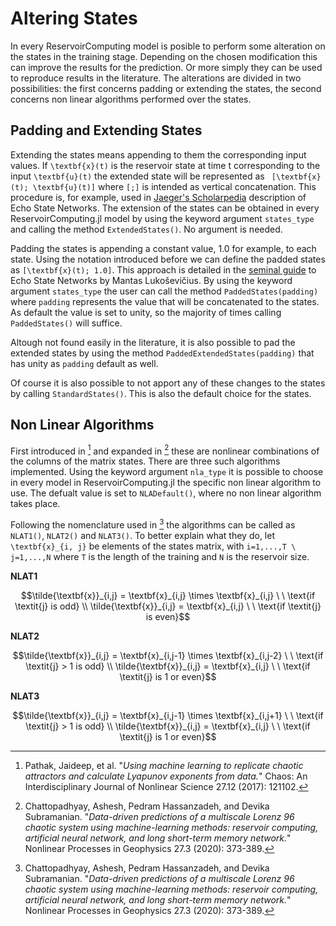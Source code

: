 # Altering States
In every ReservoirComputing model is posible to perform some alteration on the states in the training stage. Depending on the chosen modification this can improve the results for the prediction. Or more simply they can be used to reproduce results in the literature. The alterations are divided in two possibilities: the first concerns padding or extending the states, the second concerns non linear algorithms performed over the states.

## Padding and Extending States
Extending the states means appending to them the corresponding input values. If ``\textbf{x}(t)`` is the reservoir state at time t corresponding to the input ``\textbf{u}(t)`` the extended state will be represented as `` [\textbf{x}(t); \textbf{u}(t)]`` where ``[;]`` is intended as vertical concatenation. This procedure is, for example, used in [Jaeger's Scholarpedia](http://www.scholarpedia.org/article/Echo_state_network) description of Echo State Networks. The extension of the states can be obtained in every ReservoirComputing.jl model by using the keyword argument `states_type` and calling the method `ExtendedStates()`. No argument is needed.

Padding the states is appending a constant value, 1.0 for example, to each state. Using the notation introduced before we can define the padded states as ``[\textbf{x}(t); 1.0]``. This approach is detailed in the [seminal guide](https://mantas.info/get-publication/?f=Practical_ESN.pdf) to Echo State Networks by Mantas Lukoševičius. By using the keyword argument `states_type` the user can call the method `PaddedStates(padding)` where `padding` represents the value that will be concatenated to the states. As default the value is set to unity, so the majority of times calling `PaddedStates()` will suffice.

Altough not found easily in the literature, it is also possible to pad the extended states by using the method `PaddedExtendedStates(padding)` that has unity as `padding` default as well.

Of course it is also possible to not apport any of these changes to the states by calling `StandardStates()`. This is also the default choice for the states.

## Non Linear Algorithms
First introduced in [^1] and expanded in [^2] these are nonlinear combinations of the columns of the matrix states. There are three such algorithms implemented. Using the keyword argument `nla_type` it is possible to choose in every model in ReservoirComputing.jl the specific non linear algorithm to use. The defualt value is set to `NLADefault()`, where no non linear algorithm takes place.

Following the nomenclature used in [^2] the algorithms can be called as `NLAT1()`, `NLAT2()` and `NLAT3()`. To better explain what they do, let ``\textbf{x}_{i, j}`` be elements of the states matrix, with ``i=1,...,T \ j=1,...,N`` where ``T`` is the length of the training and ``N`` is the reservoir size. 

**NLAT1**
```math
\tilde{\textbf{x}}_{i,j} = \textbf{x}_{i,j} \times \textbf{x}_{i,j} \ \ \text{if \textit{j} is odd} \\
\tilde{\textbf{x}}_{i,j} = \textbf{x}_{i,j}  \ \ \text{if \textit{j} is even}
```

**NLAT2**
```math
\tilde{\textbf{x}}_{i,j} = \textbf{x}_{i,j-1} \times \textbf{x}_{i,j-2} \ \ \text{if \textit{j} > 1 is odd} \\
\tilde{\textbf{x}}_{i,j} = \textbf{x}_{i,j}  \ \ \text{if \textit{j} is 1 or even}
```

**NLAT3**
```math
\tilde{\textbf{x}}_{i,j} = \textbf{x}_{i,j-1} \times \textbf{x}_{i,j+1} \ \ \text{if \textit{j} > 1 is odd} \\
\tilde{\textbf{x}}_{i,j} = \textbf{x}_{i,j}  \ \ \text{if \textit{j} is 1 or even}
```

[^1]: Pathak, Jaideep, et al. "_Using machine learning to replicate chaotic attractors and calculate Lyapunov exponents from data._" Chaos: An Interdisciplinary Journal of Nonlinear Science 27.12 (2017): 121102.

[^2]: Chattopadhyay, Ashesh, Pedram Hassanzadeh, and Devika Subramanian. "_Data-driven predictions of a multiscale Lorenz 96 chaotic system using machine-learning methods: reservoir computing, artificial neural network, and long short-term memory network._" Nonlinear Processes in Geophysics 27.3 (2020): 373-389.
